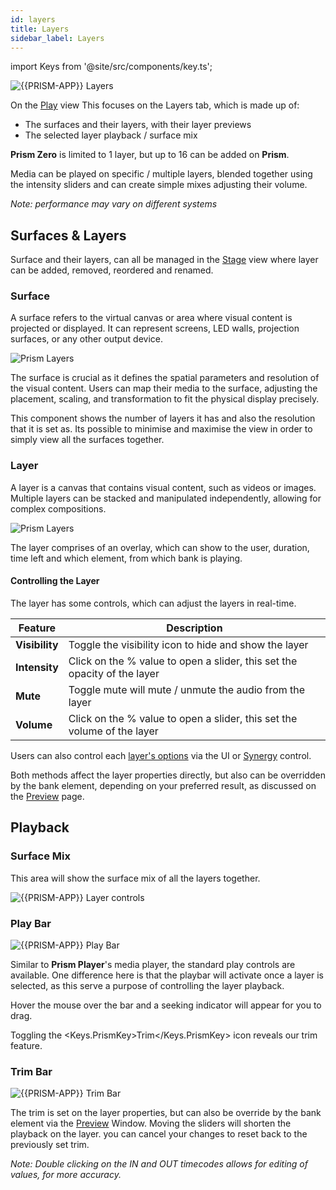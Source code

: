 ```yaml
---
id: layers
title: Layers
sidebar_label: Layers
---
```


import Keys from '@site/src/components/key.ts';

![{{PRISM-APP}} Layers](/prismdocs/images/{{PRISM-APP-LOWER}}-layers.png)

On the [Play](../play) view This focuses on the Layers tab, which is made up of:

- The surfaces and their layers, with their layer previews
- The selected layer playback / surface mix

**Prism Zero** is limited to 1 layer, but up to 16 can be added on **Prism**. 


Media can be played on specific / multiple layers, blended together using the intensity sliders and can create simple mixes adjusting their volume. 

*Note: performance may vary on different systems*

## Surfaces & Layers

Surface and their layers, can all be managed in the [Stage](../stage) view where layer can be added, removed, reordered and renamed.

### Surface

A surface refers to the virtual canvas or area where visual content is projected or displayed. It can represent screens, LED walls, projection surfaces, or any other output device.

![Prism Layers](/prismdocs/images/surfaces-layers/{{PRISM-APP-LOWER}}-surface.png)

The surface is crucial as it defines the spatial parameters and resolution of the visual content. Users can map their media to the surface, adjusting the placement, scaling, and transformation to fit the physical display precisely.

This component shows the number of layers it has and also the resolution that it is set as. Its possible to minimise and maximise the view in order to simply view all the surfaces together. 


### Layer

A layer is a canvas that contains visual content, such as videos or images. Multiple layers can be stacked and manipulated independently, allowing for complex compositions.

![Prism Layers](/prismdocs/images/surfaces-layers/{{PRISM-APP-LOWER}}-layer.png)

The layer comprises of an overlay, which can show to the user, duration, time left and which element, from which bank is playing. 

#### Controlling the Layer

The layer has some controls, which can adjust the layers in real-time.

| Feature | Description |
|---------|-------------|
|  **Visibility** | Toggle the visibility icon to hide and show the layer |
|  **Intensity** | Click on the % value to open a slider, this set the opacity of the layer |
|  **Mute** | Toggle mute will mute / unmute the audio from the layer |
|  **Volume** | Click on the % value to open a slider, this set the volume of the layer |

Users can also control each [layer's options](../play/layer-options) via the UI or [Synergy](../settings/settings-synergy) control.

Both methods affect the layer properties directly, but also can be overridden by the bank element, depending on your preferred result, as discussed on the [Preview](../preview) page.

## Playback

### Surface Mix

This area will show the surface mix of all the layers together. 

![{{PRISM-APP}} Layer controls](/prismdocs/images/{{PRISM-APP-LOWER}}-surface-mix.png)

### Play Bar

![{{PRISM-APP}} Play Bar](/prismdocs/images/zero-prism-playbar.png)

Similar to **Prism Player**'s media player, the standard play controls are available. One difference here is that the playbar will activate once a layer is selected, as this serve a purpose of controlling the layer playback.

Hover the mouse over the bar and a seeking indicator will appear for you to drag.

Toggling the <Keys.PrismKey>Trim</Keys.PrismKey> icon reveals our trim feature.

### Trim Bar

![{{PRISM-APP}} Trim Bar](/prismdocs/images/zero-prism-trimbar.png)

The trim is set on the layer properties, but can also be override by the bank element via the [Preview](../preview) Window. Moving the sliders will shorten the playback on the layer. you can cancel your changes to reset back to the previously set trim. 

*Note: Double clicking on the IN and OUT timecodes allows for editing of values, for more accuracy.*